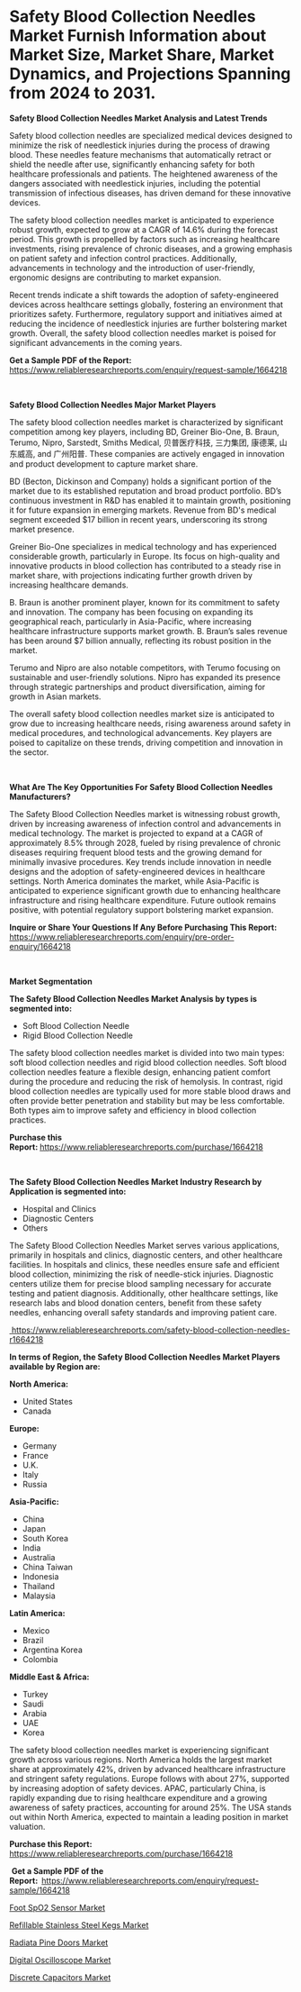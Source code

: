 <p><h1>Safety Blood Collection Needles Market Furnish Information about Market Size, Market Share, Market Dynamics, and Projections Spanning from 2024 to 2031.</h1></p><p><strong>Safety Blood Collection Needles Market Analysis and Latest Trends</strong></p>
<p><p>Safety blood collection needles are specialized medical devices designed to minimize the risk of needlestick injuries during the process of drawing blood. These needles feature mechanisms that automatically retract or shield the needle after use, significantly enhancing safety for both healthcare professionals and patients. The heightened awareness of the dangers associated with needlestick injuries, including the potential transmission of infectious diseases, has driven demand for these innovative devices.</p><p>The safety blood collection needles market is anticipated to experience robust growth, expected to grow at a CAGR of 14.6% during the forecast period. This growth is propelled by factors such as increasing healthcare investments, rising prevalence of chronic diseases, and a growing emphasis on patient safety and infection control practices. Additionally, advancements in technology and the introduction of user-friendly, ergonomic designs are contributing to market expansion. </p><p>Recent trends indicate a shift towards the adoption of safety-engineered devices across healthcare settings globally, fostering an environment that prioritizes safety. Furthermore, regulatory support and initiatives aimed at reducing the incidence of needlestick injuries are further bolstering market growth. Overall, the safety blood collection needles market is poised for significant advancements in the coming years.</p></p>
<p><strong>Get a Sample PDF of the Report:&nbsp;</strong> <a href="https://www.reliableresearchreports.com/enquiry/request-sample/1664218?utm_campaign=83&utm_medium=2&utm_source=Github&utm_content=ia&utm_term=28092024&utm_id=safety-blood-collection-needles">https://www.reliableresearchreports.com/enquiry/request-sample/1664218</a></p>
<p>&nbsp;</p>
<p><strong>Safety Blood Collection Needles Major Market Players</strong></p>
<p><p>The safety blood collection needles market is characterized by significant competition among key players, including BD, Greiner Bio-One, B. Braun, Terumo, Nipro, Sarstedt, Smiths Medical, 贝普医疗科技, 三力集团, 康德莱, 山东威高, and 广州阳普. These companies are actively engaged in innovation and product development to capture market share.</p><p>BD (Becton, Dickinson and Company) holds a significant portion of the market due to its established reputation and broad product portfolio. BD’s continuous investment in R&D has enabled it to maintain growth, positioning it for future expansion in emerging markets. Revenue from BD's medical segment exceeded $17 billion in recent years, underscoring its strong market presence.</p><p>Greiner Bio-One specializes in medical technology and has experienced considerable growth, particularly in Europe. Its focus on high-quality and innovative products in blood collection has contributed to a steady rise in market share, with projections indicating further growth driven by increasing healthcare demands.</p><p>B. Braun is another prominent player, known for its commitment to safety and innovation. The company has been focusing on expanding its geographical reach, particularly in Asia-Pacific, where increasing healthcare infrastructure supports market growth. B. Braun’s sales revenue has been around $7 billion annually, reflecting its robust position in the market.</p><p>Terumo and Nipro are also notable competitors, with Terumo focusing on sustainable and user-friendly solutions. Nipro has expanded its presence through strategic partnerships and product diversification, aiming for growth in Asian markets.</p><p>The overall safety blood collection needles market size is anticipated to grow due to increasing healthcare needs, rising awareness around safety in medical procedures, and technological advancements. Key players are poised to capitalize on these trends, driving competition and innovation in the sector.</p></p>
<p>&nbsp;</p>
<p><strong>What Are The Key Opportunities For Safety Blood Collection Needles Manufacturers?</strong></p>
<p><p>The Safety Blood Collection Needles market is witnessing robust growth, driven by increasing awareness of infection control and advancements in medical technology. The market is projected to expand at a CAGR of approximately 8.5% through 2028, fueled by rising prevalence of chronic diseases requiring frequent blood tests and the growing demand for minimally invasive procedures. Key trends include innovation in needle designs and the adoption of safety-engineered devices in healthcare settings. North America dominates the market, while Asia-Pacific is anticipated to experience significant growth due to enhancing healthcare infrastructure and rising healthcare expenditure. Future outlook remains positive, with potential regulatory support bolstering market expansion.</p></p>
<p><strong>Inquire or Share Your Questions If Any Before Purchasing This Report:</strong> <a href="https://www.reliableresearchreports.com/enquiry/pre-order-enquiry/1664218?utm_campaign=83&utm_medium=2&utm_source=Github&utm_content=ia&utm_term=28092024&utm_id=safety-blood-collection-needles">https://www.reliableresearchreports.com/enquiry/pre-order-enquiry/1664218</a></p>
<p>&nbsp;</p>
<p><strong>Market Segmentation</strong></p>
<p><strong>The Safety Blood Collection Needles Market Analysis by types is segmented into:</strong></p>
<p><ul><li>Soft Blood Collection Needle</li><li>Rigid Blood Collection Needle</li></ul></p>
<p><p>The safety blood collection needles market is divided into two main types: soft blood collection needles and rigid blood collection needles. Soft blood collection needles feature a flexible design, enhancing patient comfort during the procedure and reducing the risk of hemolysis. In contrast, rigid blood collection needles are typically used for more stable blood draws and often provide better penetration and stability but may be less comfortable. Both types aim to improve safety and efficiency in blood collection practices.</p></p>
<p><strong>Purchase this Report:&nbsp;</strong><a href="https://www.reliableresearchreports.com/purchase/1664218?utm_campaign=83&utm_medium=2&utm_source=Github&utm_content=ia&utm_term=28092024&utm_id=safety-blood-collection-needles">https://www.reliableresearchreports.com/purchase/1664218</a></p>
<p>&nbsp;</p>
<p><strong>The Safety Blood Collection Needles Market Industry Research by Application is segmented into:</strong></p>
<p><ul><li>Hospital and Clinics</li><li>Diagnostic Centers</li><li>Others</li></ul></p>
<p><p>The Safety Blood Collection Needles Market serves various applications, primarily in hospitals and clinics, diagnostic centers, and other healthcare facilities. In hospitals and clinics, these needles ensure safe and efficient blood collection, minimizing the risk of needle-stick injuries. Diagnostic centers utilize them for precise blood sampling necessary for accurate testing and patient diagnosis. Additionally, other healthcare settings, like research labs and blood donation centers, benefit from these safety needles, enhancing overall safety standards and improving patient care.</p></p>
<p><a href="https://www.reliableresearchreports.com/safety-blood-collection-needles-r1664218?utm_campaign=83&utm_medium=2&utm_source=Github&utm_content=ia&utm_term=28092024&utm_id=safety-blood-collection-needles">&nbsp;https://www.reliableresearchreports.com/safety-blood-collection-needles-r1664218</a></p>
<p><strong>In terms of Region, the Safety Blood Collection Needles Market Players available by Region are:</strong></p>
<p>
    <p> <strong> North America: </strong>
        <ul>
            <li>United States</li>
            <li>Canada</li>
        </ul>
        </p> 
    <p> <strong> Europe: </strong>
        <ul>
            <li>Germany</li>
            <li>France</li>
            <li>U.K.</li>
            <li>Italy</li>
            <li>Russia</li>
        </ul>
        </p> 
    <p> <strong> Asia-Pacific: </strong>
        <ul>
            <li>China</li>
            <li>Japan</li>
            <li>South Korea</li>
            <li>India</li>
            <li>Australia</li>
            <li>China Taiwan</li>
            <li>Indonesia</li>
            <li>Thailand</li>
            <li>Malaysia</li>
        </ul>
        </p> 
    <p> <strong> Latin America: </strong>
        <ul>
            <li>Mexico</li>
            <li>Brazil</li>
            <li>Argentina Korea</li>
            <li>Colombia</li>
        </ul>
        </p> 
    <p> <strong> Middle East & Africa: </strong>
        <ul>
            <li>Turkey</li>
            <li>Saudi</li>
            <li>Arabia</li>
            <li>UAE</li>
            <li>Korea</li>
        </ul>
    </p>
    </p>
<p><p>The safety blood collection needles market is experiencing significant growth across various regions. North America holds the largest market share at approximately 42%, driven by advanced healthcare infrastructure and stringent safety regulations. Europe follows with about 27%, supported by increasing adoption of safety devices. APAC, particularly China, is rapidly expanding due to rising healthcare expenditure and a growing awareness of safety practices, accounting for around 25%. The USA stands out within North America, expected to maintain a leading position in market valuation.</p></p>
<p><strong>Purchase this Report: </strong><a href="https://www.reliableresearchreports.com/purchase/1664218?utm_campaign=83&utm_medium=2&utm_source=Github&utm_content=ia&utm_term=28092024&utm_id=safety-blood-collection-needles">https://www.reliableresearchreports.com/purchase/1664218</a></p>
<p>&nbsp;<strong>Get a Sample PDF of the Report:&nbsp;&nbsp;</strong><a href="https://www.reliableresearchreports.com/enquiry/request-sample/1664218?utm_campaign=83&utm_medium=2&utm_source=Github&utm_content=ia&utm_term=28092024&utm_id=safety-blood-collection-needles">https://www.reliableresearchreports.com/enquiry/request-sample/1664218</a></p>
<p><strong></strong></p>
<p><p><a href="https://github.com/AlisaRowe24/Market-Research-Report-List-1/blob/main/foot-spo2-sensor-market.md?utm_campaign=83&utm_medium=2&utm_source=Github&utm_content=ia&utm_term=28092024&utm_id=safety-blood-collection-needles">Foot SpO2 Sensor Market</a></p><p><a href="https://www.linkedin.com/pulse/global-refillable-stainless-steel-kegs-industry-analysis-share-qjvle?utm_campaign=83&utm_medium=2&utm_source=Github&utm_content=ia&utm_term=28092024&utm_id=safety-blood-collection-needles">Refillable Stainless Steel Kegs Market</a></p><p><a href="https://www.linkedin.com/pulse/radiata-pine-doors-market-size-segmentation-trends-growth-analysis-t7cce?utm_campaign=83&utm_medium=2&utm_source=Github&utm_content=ia&utm_term=28092024&utm_id=safety-blood-collection-needles">Radiata Pine Doors Market</a></p><p><a href="https://issuu.com/reportprime-2/docs/digital-oscilloscope-market-size-20_8fa11de9f4b452?utm_campaign=83&utm_medium=2&utm_source=Github&utm_content=ia&utm_term=28092024&utm_id=safety-blood-collection-needles">Digital Oscilloscope Market</a></p><p><a href="https://issuu.com/reportprime-2/docs/discrete-capacitors-market-size-203_31c6fa0870faae?utm_campaign=83&utm_medium=2&utm_source=Github&utm_content=ia&utm_term=28092024&utm_id=safety-blood-collection-needles">Discrete Capacitors Market</a></p></p>